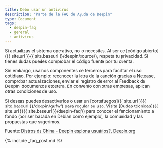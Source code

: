 ```yaml
---
title: Debo usar un antivirus
description: "Parte de la FAQ de Ayuda de Deepin"
type: Document
tags:
  - deepin-faq
  - general
  - antivirus
---
```


Si actualizas el sistema operativo, no lo necesitas. Al ser de [código abierto]({{ site.url }}{{ site.baseurl }}/deepin/source/), respeta tu privacidad. Si tienes dudas puedes comprobar el código fuente por tu cuenta.

Sin embargo, usamos componentes de terceros para facilitar el uso cotidiano. Por ejemplo: reconocer la letra de la canción gracias a Netease, comprobar actualizaciones, enviar el registro de error al Feedback de Deepin, documentos etcétera. En convenio con otras empresas, aplican otras condiciones de uso.

Si deseas puedes desactivarlos o usar un [cortafuegos]({{ site.url }}{{ site.baseurl }}/deepin/gufw/) para regular su uso. Visita [Dudas técnicas]({{ site.url }}{{ site.baseurl }}/deepin-faq//) para conocer el funcionamiento a fondo (por ser basada en Debian como ejemplo), la comunidad y las propuestas que sugerimos.

Fuente: [Distros da China - Deepin espiona usuários?](https://www.youtube.com/watch?v=utW1J4hEJhI), [Deepin.org](https://web.archive.org/web/20170703051201/https://www.deepin.org/cooperative/netease-cloud-music/)

{% include _faq_post.md %}

